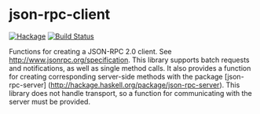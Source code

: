 json-rpc-client
===============
[![Hackage](https://img.shields.io/hackage/v/json-rpc-client.svg?style=flat)](https://hackage.haskell.org/package/json-rpc-client) [![Build Status](https://travis-ci.org/grayjay/json-rpc-client.svg?branch=master)](https://travis-ci.org/grayjay/json-rpc-client)


Functions for creating a JSON-RPC 2.0 client.  See
http://www.jsonrpc.org/specification. This library supports
batch requests and notifications, as well as single method
calls.  It also provides a function for creating corresponding
server-side methods with the package [json-rpc-server]
(http://hackage.haskell.org/package/json-rpc-server).
This library does not handle transport, so a function for
communicating with the server must be provided.
